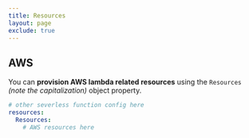 ```yaml
---
title: Resources
layout: page
exclude: true
---
```


## AWS

You can **provision AWS lambda related resources** using the `Resources` *(note the capitalization)* object property.
```yaml
# other severless function config here
resources:
  Resources:
    # AWS resources here
```